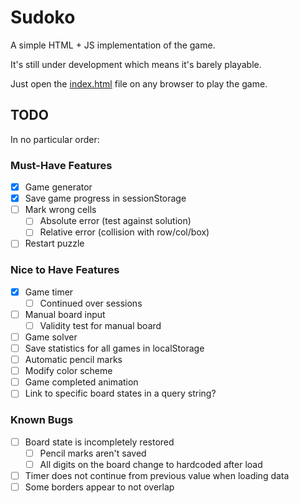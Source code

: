 # Sudoko
A simple HTML + JS implementation of the game.

It's still under development which means it's barely playable.

Just open the [index.html](index.html) file on any browser to play the game.

## TODO
In no particular order:
### Must-Have Features
- [x] Game generator
- [x] Save game progress in sessionStorage
- [ ] Mark wrong cells
  - [ ] Absolute error (test against solution)
  - [ ] Relative error (collision with row/col/box)
- [ ] Restart puzzle
### Nice to Have Features
- [x] Game timer
  - [ ] Continued over sessions
- [ ] Manual board input
  - [ ] Validity test for manual board
- [ ] Game solver
- [ ] Save statistics for all games in localStorage
- [ ] Automatic pencil marks
- [ ] Modify color scheme
- [ ] Game completed animation
- [ ] Link to specific board states in a query string?
### Known Bugs
- [ ] Board state is incompletely restored
  - [ ] Pencil marks aren't saved
  - [ ] All digits on the board change to hardcoded after load
- [ ] Timer does not continue from previous value when loading data
- [ ] Some borders appear to not overlap